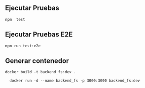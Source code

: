 ## Ejecutar Pruebas
````
npm  test
````

## Ejecutar Pruebas E2E
````
npm run test:e2e
 ```` 


## Generar contenedor
````
docker build -t backend_fs:dev .

  docker run -d --name backend_fs -p 3000:3000 backend_fs:dev 